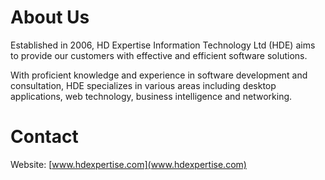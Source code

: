 # About Us

Established in 2006, HD Expertise Information Technology Ltd (HDE) aims to provide our customers with effective and efficient software solutions. 

With proficient knowledge and experience in software development and consultation, HDE specializes in various areas including desktop applications, web technology, business intelligence and networking.

# Contact

Website: [www.hdexpertise.com](www.hdexpertise.com)
